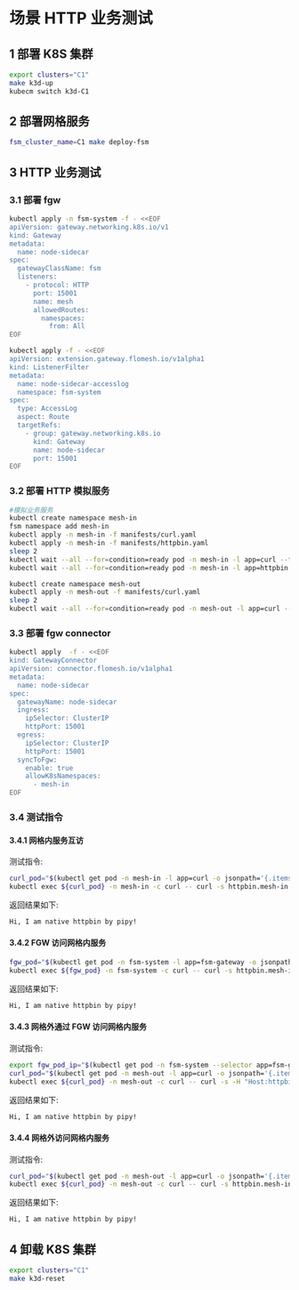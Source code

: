 # 场景 HTTP 业务测试

## 1 部署 K8S 集群

```bash
export clusters="C1"
make k3d-up
kubecm switch k3d-C1
```

## 2 部署网格服务

```bash
fsm_cluster_name=C1 make deploy-fsm
```

## 3 HTTP 业务测试

### 3.1 部署 fgw

```bash
kubectl apply -n fsm-system -f - <<EOF
apiVersion: gateway.networking.k8s.io/v1
kind: Gateway
metadata:
  name: node-sidecar
spec:
  gatewayClassName: fsm
  listeners:
    - protocol: HTTP
      port: 15001
      name: mesh
      allowedRoutes:
        namespaces:
          from: All
EOF

kubectl apply -f - <<EOF
apiVersion: extension.gateway.flomesh.io/v1alpha1
kind: ListenerFilter
metadata:
  name: node-sidecar-accesslog
  namespace: fsm-system
spec:
  type: AccessLog
  aspect: Route
  targetRefs:
    - group: gateway.networking.k8s.io
      kind: Gateway
      name: node-sidecar
      port: 15001
EOF
```

### 3.2 部署 HTTP 模拟服务

```bash
#模拟业务服务
kubectl create namespace mesh-in
fsm namespace add mesh-in
kubectl apply -n mesh-in -f manifests/curl.yaml
kubectl apply -n mesh-in -f manifests/httpbin.yaml
sleep 2
kubectl wait --all --for=condition=ready pod -n mesh-in -l app=curl --timeout=180s
kubectl wait --all --for=condition=ready pod -n mesh-in -l app=httpbin --timeout=180s

kubectl create namespace mesh-out
kubectl apply -n mesh-out -f manifests/curl.yaml
sleep 2
kubectl wait --all --for=condition=ready pod -n mesh-out -l app=curl --timeout=180s
```

### 3.3 部署 fgw connector

```bash
kubectl apply  -f - <<EOF
kind: GatewayConnector
apiVersion: connector.flomesh.io/v1alpha1
metadata:
  name: node-sidecar
spec:
  gatewayName: node-sidecar
  ingress:
    ipSelector: ClusterIP
    httpPort: 15001
  egress:
    ipSelector: ClusterIP
    httpPort: 15001
  syncToFgw:
    enable: true
    allowK8sNamespaces:
      - mesh-in
EOF
```

### 3.4 测试指令

#### 3.4.1 网格内服务互访

测试指令:

```bash
curl_pod="$(kubectl get pod -n mesh-in -l app=curl -o jsonpath='{.items[0].metadata.name}')"
kubectl exec ${curl_pod} -n mesh-in -c curl -- curl -s httpbin.mesh-in
```

返回结果如下:

```bash
Hi, I am native httpbin by pipy!
```

#### 3.4.2 FGW 访问网格内服务

```bash
fgw_pod="$(kubectl get pod -n fsm-system -l app=fsm-gateway -o jsonpath='{.items[0].metadata.name}')"
kubectl exec ${fgw_pod} -n fsm-system -c curl -- curl -s httpbin.mesh-in
```

返回结果如下:

```bash
Hi, I am native httpbin by pipy!
```

#### 3.4.3 网格外通过 FGW 访问网格内服务

测试指令:

```bash
export fgw_pod_ip="$(kubectl get pod -n fsm-system --selector app=fsm-gateway -o jsonpath='{.items[0].status.podIP}')"
curl_pod="$(kubectl get pod -n mesh-out -l app=curl -o jsonpath='{.items[0].metadata.name}')"
kubectl exec ${curl_pod} -n mesh-out -c curl -- curl -s -H "Host:httpbin.mesh-in" $fgw_pod_ip:15001
```

返回结果如下:

```bash
Hi, I am native httpbin by pipy!
```

#### 3.4.4 网格外访问网格内服务

测试指令:

```bash
curl_pod="$(kubectl get pod -n mesh-out -l app=curl -o jsonpath='{.items[0].metadata.name}')"
kubectl exec ${curl_pod} -n mesh-out -c curl -- curl -s httpbin.mesh-in
```

返回结果如下:

```bash
Hi, I am native httpbin by pipy!
```

## 4 卸载 K8S 集群

```bash
export clusters="C1"
make k3d-reset
```
